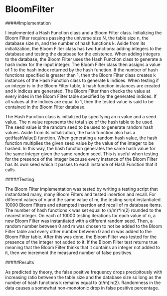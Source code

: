 # BloomFilter

#####Implementation

I implemented a Hash Function class and a Bloom Filter class. Initializing the Bloom Filter requires passing the universe size N, the table size n, the database size m, and the number of hash functions k. Aside from its initialization, the Bloom Filter class has two functions: adding integers to the database and testing the database for the existence. When adding integers to the database, the Bloom Filter uses the Hash Function class to generate a hash index for the input integer. The Bloom Filter class then assigns a value of 1 to the hash index returned by the hash function. If the number of hash functions specified is greater than 1, then the Bloom Filter class creates k instances of the Hash Function class to generate k indices. When testing if an integer is in the Bloom Filter table, k hash function instances are created and k indices are generated. The Bloom Filter than checks the value at every index in the Bloom Filter table specified by the generated indices. If all values at the indices are equal to 1, then the tested value is said to be contained in the Bloom Filter database.

The Hash Function class is initialized by specifying an n value and a seed value. The n value represents the total size of the hash table to be used. The seed value is the random seed to be used to generate random hash values. Aside from its initialization, the hash function also has a getHashValue() function. When generating a random hash value, the hash function multiplies the given seed value by the value of the integer to be hashed. In this way, the hash function generates the same hash value for the same integer given the same random seed. This is useful when testing for the presence of the integer because every instance of the Bloom Filter has its own seed which it passes to each instance of Hash Function that it calls. 

#####Testing

The Bloom Filter implementation was tested by writing a testing script that instantiated many, many Bloom Filters and tested insertion and recall. For different values of n and the same value of m, the testing script instantiated 10000 Bloom Filters and attempted insertion and recall of m database items. The number of hash functions k was set equal to (n/m)*ln(2) rounded to the nearest integer. On each of 10000 testing iterations for each value of n, a new Bloom Filter was instantiated with a different random seed. Then, a random number between 0 and m was chosen to not be added to the Bloom Filter table and every other number between 0 and m was added to the Bloom Filter table. After this was done, the Bloom Filter was tested for the presence of the integer not added to it. If the Bloom Filter test returns true meaning that the Bloom Filter thinks that it contains an integer not added to it, then we increment the measured number of false positives. 

#####Results

As predicted by theory, the false positive frequency drops precipitously with increasing ratio between the table size and the database size so long as the number of hash functions k remains equal to (n/m)ln(2). Randomness in the data causes a somewhat non-monotonic drop in false positive percentage.

